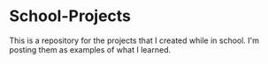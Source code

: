 # School-Projects
This is a repository for the projects that I created while in school. I'm posting them as examples of what I learned. 
